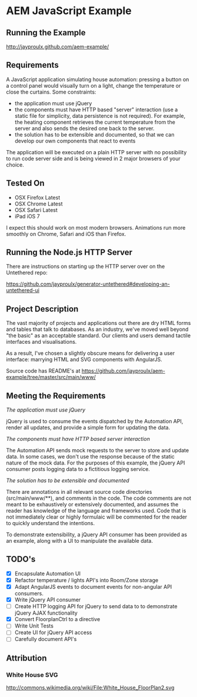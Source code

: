 AEM JavaScript Example
======================

Running the Example
-------------------

http://jayproulx.github.com/aem-example/

Requirements
------------

A JavaScript application simulating house automation: pressing a button on a control panel would visually turn on a light, change the temperature or close the curtains. Some constraints:
- the application must use jQuery
- the components must have HTTP based "server" interaction (use a static file for simplicity, data persistence is not required). For example, the heating component retrieves the current temperature from the server and also sends the desired one back to the server.
- the solution has to be extensible and documented, so that we can develop our own components that react to events

The application will be executed on a plain HTTP server with no possibility to run code server side and is being viewed in 2 major browsers of your choice.

Tested On
---------

- OSX Firefox Latest
- OSX Chrome Latest
- OSX Safari Latest
- iPad iOS 7

I expect this should work on most modern browsers.  Animations run more smoothly on Chrome, Safari and iOS than Firefox.

Running the Node.js HTTP Server
-------------------------------

There are instructions on starting up the HTTP server over on the Untethered repo:

https://github.com/jayproulx/generator-untethered#developing-an-untethered-ui

Project Description
-------------------

The vast majority of projects and applications out there are dry HTML forms and tables that talk to databases.  As an industry, we've moved well beyond "the basic" as an acceptable standard.  Our clients and users demand tactile interfaces and visualisations.

As a result, I've chosen a slightly obscure means for delivering a user interface: marrying HTML and SVG components with AngularJS.

Source code has README's at https://github.com/jayproulx/aem-example/tree/master/src/main/www/

Meeting the Requirements
------------------------

_The application must use jQuery_

jQuery is used to consume the events dispatched by the Automation API, render all updates, and provide  a simple form
for updating the data.

_The components must have HTTP based server interaction_

The Automation API sends mock requests to the server to store and update data.  In some cases, we don't use the response
because of the static nature of the mock data.  For the purposes of this example, the jQuery API consumer posts logging
 data to a fictitious logging service.

_The solution has to be extensible and documented_

There are annotations in all relevant source code directories (src/main/www/**), and comments in the code.  The code
comments are not meant to be exhaustively or extensively documented, and assumes the reader has knowledge of the
language and frameworks used.  Code that is not immediately clear or highly formulaic will be commented for the reader
to quickly understand the intentions.

To demonstrate extensibility, a jQuery API consumer has been provided as an example, along with a UI to manipulate the
available data.

TODO's
------

- [x] Encapsulate Automation UI
- [x] Refactor temperature / lights API's into Room/Zone storage
- [x] Adapt AngularJS events to document events for non-angular API consumers.
- [x] Write jQuery API consumer
- [ ] Create HTTP logging API for jQuery to send data to to demonstrate jQuery AJAX functionality
- [x] Convert FloorplanCtrl to a directive
- [ ] Write Unit Tests
- [ ] Create UI for jQuery API access
- [ ] Carefully document API's

Attribution
-----------

### White House SVG ###

http://commons.wikimedia.org/wiki/File:White_House_FloorPlan2.svg


